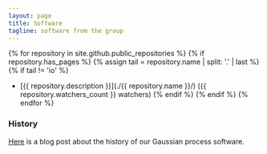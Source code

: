 ```yaml
---
layout: page
title: Software
tagline: software from the group
---
```


{% for repository in site.github.public_repositories %}
{% if repository.has_pages %}
{% assign tail = repository.name | split: '.' | last %} 
{% if tail != 'io' %}
* [{{ repository.description }}](./{{ repository.name }}/) ({{ repository.watchers_count }} watchers)
{% endif %}
{% endif %}
{% endfor %}



### History

[Here](http://inverseprobability.com/2013/11/25/gpy-moving-from-matlab-to-python/)
is a blog post about the history of our Gaussian process software.

